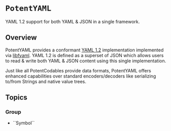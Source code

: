 # ``PotentYAML``

YAML 1.2 support for both YAML & JSON in a single framework.

## Overview

PotentYAML provides a conformant [YAML 1.2](https://yaml.org/spec/1.2./) implementation implemented via
[libfyaml](https://github.com/pantoniou/libfyaml). YAML 1.2 is defined as a superset of JSON which allows
users to read & write both YAML & JSON content using this single implementation.

Just like all PotentCodables provide data formats, PotentYAML offers enhanced capabilities over standard
encoders/decoders like serializing to/from Strings and native value trees.

## Topics

### <!--@START_MENU_TOKEN@-->Group<!--@END_MENU_TOKEN@-->

- <!--@START_MENU_TOKEN@-->``Symbol``<!--@END_MENU_TOKEN@-->

